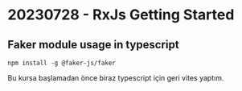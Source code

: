 # 20230728 - RxJs Getting Started

## Faker module usage in typescript

```console
npm install -g @faker-js/faker
```

Bu kursa başlamadan önce biraz typescript için geri vites yaptım. 